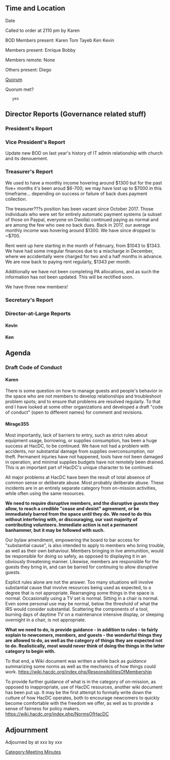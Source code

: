 ## Time and Location


Date

Called to order at 2110 pm by Karen

BOD Members present: Karen Tom Tayeb Ken Kevin

Members present: Enrique Bobby

Members remote: None

Others present: Diego

[Quorum](Quorum "wikilink")


Quorum met?

`   yes`

## Director Reports (Governance related stuff)

### President's Report

### Vice President's Report

Update new BOD on last year's history of IT admin relationship with
church and its denouement.

### Treasurer's Report

We used to have a monthly income hovering around \$1300 but for the past
five+ months it's been aroud \$6-700; we may have lost up to \$7000 in
this timeframe... depending on success or failure of back dues payment
collection.

The treasurer???s position has been vacant since October 2017. Those
individuals who were set for entirely automatic payment systems (a
subset of those on Paypal, everyone on Dwolla) continued paying as
normal and are among the few who owe no back dues. Back in 2017, our
average monthly income was hovering around \$1300. We have since dropped
to ~\$700.

Rent went up here starting in the month of February, from \$1043 to
\$1343. We have had some irregular finances due to a mischarge in
December, where we accidentally were charged for two and a half months
in advance. We are now back to paying rent regularly, \$1343 per month.

Additionally we have not been completing PA allocations, and as such the
information has not been updated. This will be rectified soon.

We have three new members!

### Secretary's Report

### Director-at-Large Reports

#### Kevin

#### Ken

## Agenda

### Draft Code of Conduct

#### Karen

There is some question on how to manage guests and people's behavior in
the space who are not members to develop relationships and troubleshoot
problem spots; and to ensure that problems are resolved regularly. To
that end I have looked at some other organizations and developed a draft
"code of conduct" (open to different names) for comment and revisions.

#### Mirage355

Most importantly, lack of barriers to entry, such as strict rules about
equipment usage, borrowing, or supplies consumption, has been a huge
success at HacDC, to be continued. We have not had a problem with
accidents, nor substantial damage from supplies overconsumption, nor
theft. Permanent injuries have not happened, tools have not been damaged
in operation, and minimal supplies budgets have not remotely been
drained. This is an important part of HacDC's unique character to be
continued.

All major problems at HacDC have been the result of total absence of
common sense or deliberate abuse. Most probably deliberate abuse. These
incidents are in an entirely separate category from on-mission
activities, while often using the same resources.

**We need to require disruptive members, and the disruptive guests they
allow, to reach a credible "cease and desist" agreement, or be
immediately barred from the space until they do. We need to do this
without interfering with, or discouraging, our vast majority of
contributing volunteers. Immediate action is not a permanent banhammer,
but it may be followed with such.**

Our bylaw amendment, empowering the board to bar access for "substantial
cause", is also intended to apply to members who bring trouble, as well
as their own behaviour. Members bringing in live ammunition, would be
responsible for doing so safely, as opposed to displaying it in an
obviously threatening manner. Likewise, members are responsible for the
guests they bring in, and can be barred for continuing to allow
disruptive guests.

Explicit rules alone are not the answer. Too many situations will
involve substantial cause that involve resources being used as expected,
to a degree that is not appropriate. Rearranging some things in the
space is normal. Occasionally using a TV set is normal. Sitting in a
chair is normal. Even some personal use may be normal, below the
threshold of what the IRS would consider substantial. Scattering the
components of a tool, burning days of daytime TV on a maintenance
intensive display, or sleeping overnight in a chair, is not appropriate.

**What we need to do, is provide guidance - in addition to rules - to
fairly explain to newcomers, members, and guests - the wonderful things
they are allowed to do, as well as the category of things they are
expected not to do. Realistically, most would never think of doing the
things in the latter category to begin with.**

To that end, a Wiki document was written a while back as *guidance*
summarizing some norms as well as the mechanics of how things could
work. <https://wiki.hacdc.org/index.php/ResponsibilitiesOfMembership>

To provide further guidance of what is in the category of on-mission, as
opposed to inappropriate, use of HacDC resources, another wiki document
has been put up. It may be the first attempt to formally write down the
culture of how HacDC operates, both to encourage newcomers to quickly
become comfortable with the freedom we offer, as well as to provide a
sense of fairness for policy makers.
<https://wiki.hacdc.org/index.php/NormsOfHacDC>

## Adjournment

Adjourned by at xxx by xxx

[Category:Meeting Minutes](Category:Meeting_Minutes "wikilink")